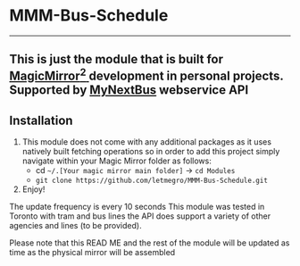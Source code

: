 # MMM-Bus-Schedule
---
This is just the module that is built for [MagicMirror<sup>2</sup> ](https://magicmirror.builders/)development in personal projects.
Supported by [MyNextBus](https://sms-web.nextbus.com/) webservice API
---
## Installation
1. This module does not come with any additional packages as it uses natively built fetching operations so in order to add this project simply navigate within your Magic Mirror folder as follows:
   - cd `~/.[Your magic mirror main folder]` &rarr; `cd Modules`
   - `git clone https://github.com/letmegro/MMM-Bus-Schedule.git`
2. Enjoy!

The update frequency is every 10 seconds
This module was tested in Toronto with tram and bus lines the API does support a variety of other agencies and lines (to be provided).

Please note that this READ ME and the rest of the module will be updated as time as the physical mirror will be assembled
